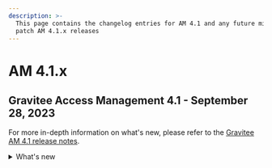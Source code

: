 ```yaml
---
description: >-
  This page contains the changelog entries for AM 4.1 and any future minor or
  patch AM 4.1.x releases
---
```


# AM 4.1.x

## Gravitee Access Management 4.1 - September 28, 2023

For more in-depth information on what's new, please refer to the [Gravitee AM 4.1 release notes](../release-notes/).

<details>

<summary>What's new</summary>

**Enterprise Edition**

New MFA Challenge policy is now available to apply an MFA step during actions such as reset password or unlock account.&#x20;

</details>
